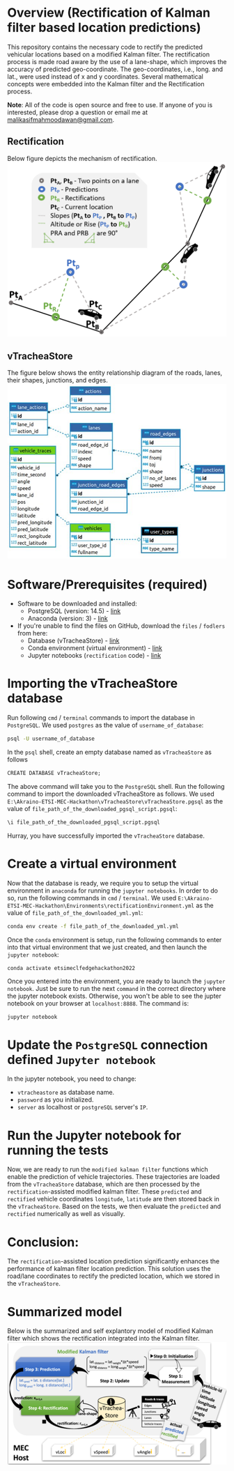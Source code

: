 # Overview (Rectification of Kalman filter based location predictions)
This repository contains the necessary code to rectify the predicted vehicular locations based on a modified Kalman filter. The rectification process is made road aware by the use of a lane-shape, which improves the accuracy of predicted geo-coordinate. The geo-coordinates, i.e., long. and lat., were used instead of x and y coordinates. Several mathematical concepts were embedded into the Kalman filter and the Rectification process.

**Note**: All of the code is open source and free to use.  <!-- The code for this work will be uploaded to GitHub (asifgit) after the research-article submission is accepted. -->
If anyone of you is interested, please drop a question or email me at malikasifmahmoodawan@gmail.com.

## Rectification
Below figure depicts the mechanism of rectification.
![Rectification mechanism](Docs/rectification.png)

## vTracheaStore
The figure below shows the entity relationship diagram of the roads, lanes, their shapes, junctions, and edges.
![vTracheaStore Entity Relationship Diagram](Docs/vTracheaStore.jpg)

# Software/Prerequisites (required)
- Software to be downloaded and installed:
  - PostgreSQL (version: 14.5) - [link](https://www.enterprisedb.com/downloads/postgres-postgresql-downloads "click to download!")
  - Anaconda (version: 3) - [link](https://repo.anaconda.com/archive/Anaconda3-2022.05-Windows-x86_64.exe "click to download!")
- If you're unable to find the files on GitHub, download the `files` / `fodlers` from here:
  - Database (vTracheaStore) - [link](https://drive.google.com/drive/folders/16MBugighC5pNmLLdyrHLhqAaC9EGKTqi "click to download!")
  - Conda environment (virtual environment) - [link](https://drive.google.com/drive/folders/1kZU1ue0PVcKzip1dJkL_BDRJA4o_3yPV "click to download!")
  - Jupyter notebooks (`rectification` code) - [link](https://drive.google.com/drive/folders/1PMiASfwVRIb0NwdgMDnD6l6EmMvIPJHi "click to download!")

# Importing the vTracheaStore database
Run following `cmd` / `terminal` commands to import the database in `PostgreSQL`. We used `postgres` as the value of `username_of_database`:
```cmd
psql -U username_of_database
```

In the `psql` shell, create an empty database named as `vTracheaStore` as follows
```cmd
CREATE DATABASE vTracheaStore;
```

The above command will take you to the `PostgreSQL` shell. Run the following command to import the downloaded vTracheaStore as follows. We used `E:\Akraino-ETSI-MEC-Hackathon\vTracheaStore\vTracheaStore.pgsql` as the value of `file_path_of_the_downloaded_pgsql_script.pgsql`:
```cmd
\i file_path_of_the_downloaded_pgsql_script.pgsql
```
Hurray, you have successfully imported the `vTracheaStore` database.

# Create a virtual environment
Now that the database is ready, we require you to setup the virtual environment in `anaconda` for running the `jupyter notebooks`. In order to do so, run the following commands in `cmd` / `terminal`. We used `E:\Akraino-ETSI-MEC-Hackathon\Environments\rectificationEnvironment.yml` as the value of `file_path_of_the_downloaded_yml.yml`: 
```cmd
conda env create -f file_path_of_the_downloaded_yml.yml
```

Once the `conda` environment is setup, run the following commands to enter into that virtual environment that we just created, and then launch the `jupyter notebook`:
```
conda activate etsimeclfedgehackathon2022
```

Once you entered into the environment, you are ready to launch the `jupyter notebook`. Just be sure to run the next `command` in the correct directory where the jupyter notebook exists. Otherwise, you won't be able to see the jupter notebook on your browser at `localhost:8888`. The command is:
```cmd
jupyter notebook
```

# Update the `PostgreSQL` connection defined `Jupyter notebook`
In the jupyter notebook, you need to change:
- `vtracheastore` as database name.
- `password` as you initialized.
- `server` as localhost or `postgreSQL` server's `IP`.

# Run the Jupyter notebook for running the tests
Now, we are ready to run the `modified kalman filter` functions which enable the prediction of vehicle trajectories. These trajectories are loaded from the `vTracheaStore` database, which are then processed by the `rectification`-assisted modified kalman filter. These `predicted` and `rectified` vehicle coordinates `longitude`, `latitude` are then stored back in the `vTracheaStore`. Based on the tests, we then evaluate the `predicted` and `rectified` numerically as well as visually. 

# Conclusion:
The `rectification`-assisted location prediction significantly enhances the performance of kalman filter location prediction. This solution uses the road/lane coordinates to rectify the predicted location, which we stored in the `vTracheaStore`.

# Summarized model
Below is the summarized and self explantory model of modified Kalman filter which shows the rectification integrated into the Kalman filter.
![Modified Kalman Filter - Model](Docs/mkf.png)
